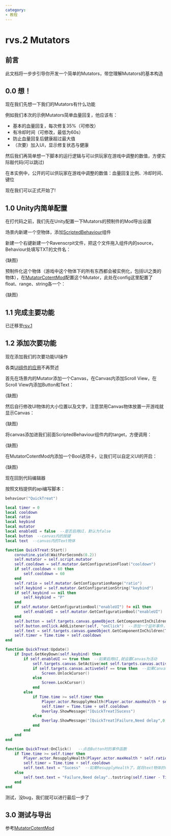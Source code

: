 ```yaml
---
category: 
- 教程
---
```

# rvs.2 Mutators
## 前言

此文档将一步步引导你开发一个简单的Mutators，带您理解Mutators的基本构造

## 0.0 想！
现在我们先想一下我们的Mutators有什么功能

例如我们本次的示例Mutators简单血量回复，他应该有：
- 基本的血量回复，每次修复35%（可修改）
- 有冷却时间（可修改，最低为60s）
- 防止血量回复后健康超过最大值
- （次要）加入UI，显示修复状态与健康

然后我们再简单想一下脚本的运行逻辑与可以供玩家在游戏中调整的数值，方便实际敲代码(可以跳过)

在本实例中，公开的可以供玩家在游戏中调整的数值：血量回复比例、冷却时间、键位

现在我们可以正式开始了!

## 1.0 Unity内简单配置
在打代码之前，我们先在Unity配置一下Mutators的预制件的Mod导出设置

场景内新建一个空物体，添加[ScriptedBehaviour](/cn/Components/ScriptedBehaviour.md)组件

新建一个右键新建一个Ravenscrpit文件，把这个文件拖入组件内的source，Behaviour处填写TXT的文件名：

{缺图}

预制件化这个物体（游戏中这个物体下的所有东西都会被实例化，包括UI之类的物体），在[MutatorCotentMod](/cn/Components/MutatorCotentMod.md)配置这个Mutator，此处在config这里配置了float、range、string各一个：

{缺图}


## 1.1 完成主要功能

已迁移至[rsv.1](./rvs.1.md)

## 1.2 添加次要功能

现在添加我们的次要功能UI操作

各类[UI组件的应用](https://docs.unity.cn/cn/current/Manual/UICanvas.html)不再赘述

首先在场景内的Mutator添加一个Canvas，在Canvas内添加Scroll View，在Scroll View内添加Button和Text：

{缺图}

然后自行修改UI物体的大小位置以及文字，注意禁用Canvas物体放置一开游戏就显示Canvas：

{缺图} 

将canvas添加进我们前面ScriptedBehaviour组件内的target，方便调用：

{缺图}

在MutatorCotentMod内添加一个Bool选项卡，让我们可以自定义UI的开启：

{缺图}

现在回到代码编辑器

按照文档提供的api编写脚本：
```lua 
behaviour("QuickTreat")

local timer = 0
local cooldown
local ratio
local keybind
local mutator
local enableUI = false  --是否启用UI，默认为false
local button  --canvas内的按键
local text  --canvas内的Text物体

function QuickTreat:Start()
    coroutine.yield(WaitForSeconds(0.2))
    self.mutator = self.script.mutator
	self.cooldown = self.mutator.GetConfigurationFloat("cooldown")
	if self.cooldown < 60 then
	    self.cooldown = 60
    end
	self.ratio = self.mutator.GetConfigurationRange("ratio")
	self.keybind = self.mutator.GetConfigurationString("keybind")
	if self.keybind == nil then
	    self.keybind = "P"
    end
	if self.mutator.GetConfigurationBool("enableUI") != nil then
	    self.enableUI = self.mutator.GetConfigurationBool("enableUI")
	end
	self.button = self.targets.canvas.gameObject.GetComponentInChildren(Button)  --获取Button组件
    self.button.onClick.AddListener(self, "onClick")  --添加一个监听事件，self是指在触发事件时要使用的事件函数所在脚本，“onClick”是指在触发事件时要调用的方法名，也就是下面的QuickTreat:onClick()
	self.text = self.targets.canvas.gameObject.GetComponentInChildren(Text)  --获取Text组件（可能会获取到button的Text组件，届时请自行修改代码lol）
    self.timer = Time.time + self.cooldown
end

function QuickTreat:Update()
    if Input.GetKeyDown(self.keybind) then
	    if self.enableUI == true then  --如果启用UI,就设置Canvas为活动
            self.targets.canvas.SetActive(not self.targets.canvas.activeSelf)
			if self.targets.canvas.activeSelf == true then  --如果Canvas处于活动状态，就将鼠标从游戏操作解锁，否则锁定鼠标
			    Screen.UnlockCursor()
			else
			    Screen.LockCursor()
			end
        else
		    if Time.time >= self.timer then
                Player.actor.ResupplyHealth(Player.actor.maxHealth * self.ratio)
			    self.timer = Time.time + self.cooldown
				Overlay.ShowMessage("[QuickTreat]Sucess")
            else
                Overlay.ShowMessage("[QuickTreat]Failure,Need delay",0.1)
			end
        end
	end
end

function QuickTreat:OnClick()   --点击Button时的事件函数
    if Time.time >= self.timer then
        Player.actor.ResupplyHealth(Player.actor.maxHealth * self.ratio)
        self.timer = Time.time + self.cooldown
		self.text.text = "Sucess"  --如果ResupplyHealth了，就将text物体的text属性改为目标文本
	else
	    self.text.text = "Failure,Need delay"..tostring(self.timer - Time.time)  --如果没过冷却了，就将text物体的text属性改为目标文本
    end 
end
```

测试，没bug，我们就可以进行最后一步了

## 3.0 测试与导出

参考[MutatorCotentMod](/cn/Components/MutatorCotentMod.md)